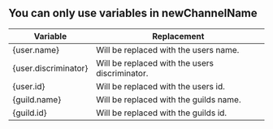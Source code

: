 ## You can only use variables in newChannelName

|Variable|Replacement|
|--------|-----------|
|{user.name}|Will be replaced with the users name.|
|{user.discriminator}|Will be replaced with the users discriminator.|
|{user.id}|Will be replaced with the users id.|
|{guild.name}|Will be replaced with the guilds name.|
|{guild.id}|Will be replaced with the guilds id.|
